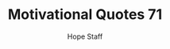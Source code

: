 ---
image: /assets/img/mq/mq_71_aesop.png
title: Motivational Quotes 71
categories:
  - Motivational Quotes
author: Hope Staff
notes: Motivational Quotes 71
embed: >-
  EMBED_GOES_HERE
transcript: >-
  SOME LINES OF TEXT START HERE
---
